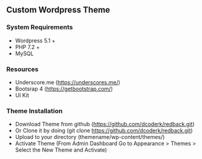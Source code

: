 ## Custom Wordpress Theme


### System Requirements
- Wordpress 5.1 +
- PHP 7.2 +
- MySQL


### Resources 
- Underscore.me (https://underscores.me/)
- Bootsrap 4  (https://getbootstrap.com/)
- UI Kit


### Theme Installation
- Download Theme from github (https://github.com/dcoderk/redback.git)
- Or Clone it by doing (git clone https://github.com/dcoderk/redback.git)
- Upload to your directory (themename/wp-content/themes/)
- Activate Theme (From Admin Dashboard Go to Appearance > Themes > Select the New Theme and Activate)